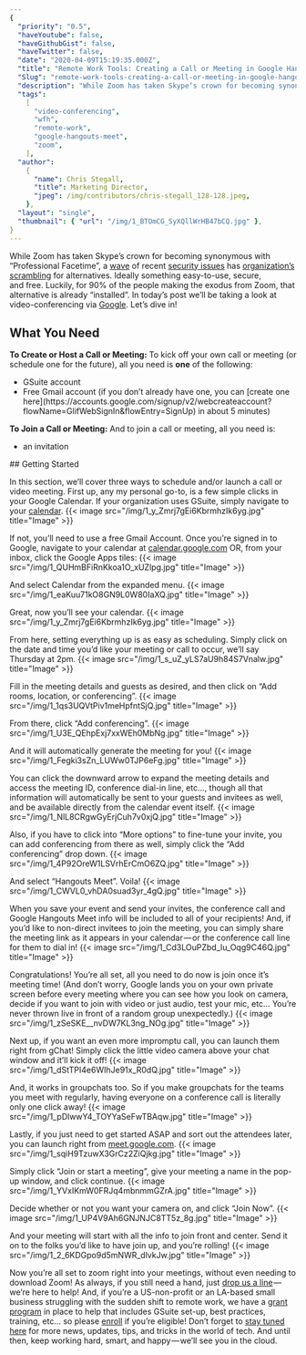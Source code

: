 ```yaml
---
{
  "priority": "0.5",
  "haveYoutube": false,
  "haveGithubGist": false,
  "haveTwitter": false,
  "date": "2020-04-09T15:19:35.000Z",
  "title": "Remote Work Tools: Creating a Call or Meeting in Google Hangouts",
  "Slug": "remote-work-tools-creating-a-call-or-meeting-in-google-hangouts",
  "description": "While Zoom has taken Skype’s crown for becoming synonymous with “Professional Facetime”, a wave of recent security issues has organization’s scrambling for alternatives.",
  "tags":
    [
      "video-conferencing",
      "wfh",
      "remote-work",
      "google-hangouts-meet",
      "zoom",
    ],
  "author":
    {
      "name": Chris Stegall,
      "title": Marketing Director,
      "jpeg": /img/contributors/chris-stegall_128-128.jpeg,
    },
  "layout": "single",
  "thumbnail": { "url": "/img/1_BTOmCG_SyXQllWrHB47bCQ.jpg" },
}
---
```


While Zoom has taken Skype’s crown for becoming synonymous with “Professional Facetime”, a [wave](https://www.cnet.com/news/zoom-every-security-issue-uncovered-in-the-video-chat-app/) of recent [security issues](https://www.buzzfeednews.com/article/pranavdixit/google-bans-zoom) has [organization’s scrambling](https://www.bloomberg.com/news/articles/2020-04-07/taiwan-bans-government-use-of-zoom-over-cybersecurity-concerns) for alternatives. Ideally something easy-to-use, secure, and free.
Luckily, for 90% of the people making the exodus from Zoom, that alternative is already “installed”. In today’s post we’ll be taking a look at video-conferencing via [Google](https://meet.google.com/). Let’s dive in!

## What You Need

<strong>To Create or Host a Call or Meeting:</strong>
To kick off your own call or meeting (or schedule one for the future), all you need is **one** of the following:

<ul><li>GSuite account</li><li>Free Gmail account (if you don’t already have one, you can [create one here](https://accounts.google.com/signup/v2/webcreateaccount?flowName=GlifWebSignIn&amp;flowEntry=SignUp) in about 5 minutes)</li></ul><strong>To Join a Call or Meeting:</strong>
And to join a call or meeting, all you need is:
<ul><li>an invitation</li></ul>
## Getting Started

In this section, we’ll cover three ways to schedule and/or launch a call or video meeting.
First up, any my personal go-to, is a few simple clicks in your Google Calendar. If your organization uses GSuite, simply navigate to your [calendar](http://calendar.google.com/).
{{< image src="/img/1_y_Zmrj7gEi6KbrmhzIk6yg.jpg" title="Image" >}}

If not, you’ll need to use a free Gmail Account. Once you’re signed in to Google, navigate to your calendar at [calendar.google.com](http://calendar.google.com/) OR, from your inbox, click the Google Apps tiles:
{{< image src="/img/1_QUHmBFiRnKkoa1O_xUZlpg.jpg" title="Image" >}}

And select Calendar from the expanded menu.
{{< image src="/img/1_eaKuu71kO8GN9L0W80IaXQ.jpg" title="Image" >}}

Great, now you’ll see your calendar.
{{< image src="/img/1_y_Zmrj7gEi6KbrmhzIk6yg.jpg" title="Image" >}}

From here, setting everything up is as easy as scheduling. Simply click on the date and time you’d like your meeting or call to occur, we’ll say Thursday at 2pm.
{{< image src="/img/1_s_uZ_yLS7aU9h84S7Vnalw.jpg" title="Image" >}}

Fill in the meeting details and guests as desired, and then click on “Add rooms, location, or conferencing”.
{{< image src="/img/1_1qs3UQVtPiv1meHpfntSjQ.jpg" title="Image" >}}

From there, click “Add conferencing”.
{{< image src="/img/1_U3E_QEhpExj7xxWEh0MbNg.jpg" title="Image" >}}

And it will automatically generate the meeting for you!
{{< image src="/img/1_Fegki3sZn_LUWw0TJP6eFg.jpg" title="Image" >}}

You can click the downward arrow to expand the meeting details and access the meeting ID, conference dial-in line, etc…, though all that information will automatically be sent to your guests and invitees as well, and be available directly from the calendar event itself.
{{< image src="/img/1_NlL8CRgwGyErjCuh7v0xjQ.jpg" title="Image" >}}

Also, if you have to click into “More options” to fine-tune your invite, you can add conferencing from there as well, simply click the “Add conferencing” drop down.
{{< image src="/img/1_4P92OreW1LSVrhErCmO6ZQ.jpg" title="Image" >}}

And select “Hangouts Meet”. Voila!
{{< image src="/img/1_CWVL0_vhDA0suad3yr_4gQ.jpg" title="Image" >}}

When you save your event and send your invites, the conference call and Google Hangouts Meet info will be included to all of your recipients!
And, if you’d like to non-direct invitees to join the meeting, you can simply share the meeting link as it appears in your calendar — or the conference call line for them to dial in!
{{< image src="/img/1_Cd3LOuPZbd_Iu_Oqg9C46Q.jpg" title="Image" >}}

Congratulations! You’re all set, all you need to do now is join once it’s meeting time! (And don’t worry, Google lands you on your own private screen before every meeting where you can see how you look on camera, decide if you want to join with video or just audio, test your mic, etc… You’re never thrown live in front of a random group unexpectedly.)
{{< image src="/img/1_zSeSKE__nvDW7KL3ng_NOg.jpg" title="Image" >}}

Next up, if you want an even more impromptu call, you can launch them right from gChat! Simply click the little video camera above your chat window and it’ll kick it off!
{{< image src="/img/1_dStTPI4e6WIhJe91x_R0dQ.jpg" title="Image" >}}

And, it works in groupchats too. So if you make groupchats for the teams you meet with regularly, having everyone on a conference call is literally only one click away!
{{< image src="/img/1_pDlwwY4_TOYYaSeFwTBAqw.jpg" title="Image" >}}

Lastly, if you just need to get started ASAP and sort out the attendees later, you can launch right from [meet.google.com](https://meet.google.com/).
{{< image src="/img/1_sqiH9TzuwX3GrCz2ZiQjkg.jpg" title="Image" >}}

Simply click “Join or start a meeting”, give your meeting a name in the pop-up window, and click continue.
{{< image src="/img/1_YVxIKmW0FRJq4mbnmmGZrA.jpg" title="Image" >}}

Decide whether or not you want your camera on, and click “Join Now”.
{{< image src="/img/1_UP4V9Ah6GNJNJC8TT5z_8g.jpg" title="Image" >}}

And your meeting will start with all the info to join front and center. Send it on to the folks you’d like to have join up, and you’re rolling!
{{< image src="/img/1_2_6KDGpo9d5mNWR_dlvkJw.jpg" title="Image" >}}

Now you’re all set to zoom right into your meetings, without even needing to download Zoom!
As always, if you still need a hand, just [drop us a line](https://www.mkpartners.com/contact.html) — we’re here to help! And, if you’re a US-non-profit or an LA-based small business struggling with the sudden shift to remote work, we have a [grant program](https://www.mkpartners.com/blog/covid-19-mk-partners-providing-1.5-million-in-support-to-non-profits-and-socal-small-businesses.html) in place to help that includes GSuite set-up, best practices, training, etc… so please [enroll](https://www.mkpartners.com/blog/covid-19-mk-partners-providing-1.5-million-in-support-to-non-profits-and-socal-small-businesses.html) if you’re eligible!
Don’t forget to [stay tuned here](https://pardot.mkpartners.com/subscribe) for more news, updates, tips, and tricks in the world of tech.
And until then, keep working hard, smart, and happy — we’ll see you in the cloud.
